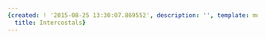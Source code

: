 ```yaml
---
{created: ! '2015-08-25 13:30:07.869552', description: '', template: muscle.html,
  title: Intercostals}
---
```

